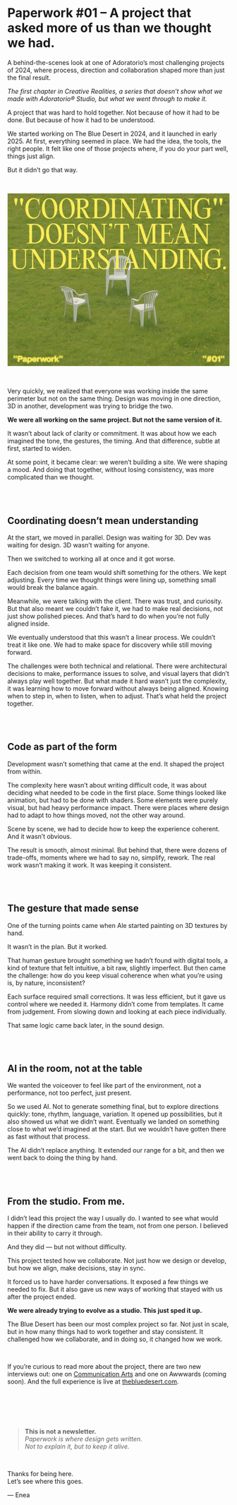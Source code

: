 # Paperwork #01 – A project that asked more of us than we thought we had.

A behind-the-scenes look at one of Adoratorio’s most challenging projects of 2024, where process, direction and collaboration shaped more than just the final result.

*The first chapter in Creative Realities, a series that doesn’t show what we made with Adoratorio® Studio, but what we went through to make it.*

A project that was hard to hold together. Not because of how it had to be done. But because of how it had to be understood.

We started working on The Blue Desert in 2024, and it launched in early 2025. At first, everything seemed in place. We had the idea, the tools, the right people. It felt like one of those projects where, if you do your part well, things just align.

But it didn’t go that way.

</br>

![Paperwork #01 - A project that asked more of us than we thought we had.](https://raw.githubusercontent.com/iamenearossi/paperwork/refs/heads/main/creative-realities/assets/img/paperwotk_01.jpg)

</br>

Very quickly, we realized that everyone was working inside the same perimeter but not on the same thing. Design was moving in one direction, 3D in another, development was trying to bridge the two. 

**We were all working on the same project. But not the same version of it.**

It wasn’t about lack of clarity or commitment. It was about how we each imagined the tone, the gestures, the timing. And that difference, subtle at first, started to widen.

At some point, it became clear: we weren’t building a site. We were shaping a mood. And doing that together, without losing consistency, was more complicated than we thought.

</br>
</br>

## Coordinating doesn’t mean understanding

At the start, we moved in parallel. Design was waiting for 3D. Dev was waiting for design. 3D wasn’t waiting for anyone.

Then we switched to working all at once and it got worse.

Each decision from one team would shift something for the others. We kept adjusting. Every time we thought things were lining up, something small would break the balance again.

Meanwhile, we were talking with the client. There was trust, and curiosity. But that also meant we couldn’t fake it, we had to make real decisions, not just show polished pieces. And that’s hard to do when you’re not fully aligned inside.

We eventually understood that this wasn’t a linear process. We couldn’t treat it like one. We had to make space for discovery while still moving forward.

The challenges were both technical and relational. There were architectural decisions to make, performance issues to solve, and visual layers that didn’t always play well together. But what made it hard wasn’t just the complexity, it was learning how to move forward without always being aligned. Knowing when to step in, when to listen, when to adjust. That’s what held the project together.

</br>
</br>

## Code as part of the form

Development wasn’t something that came at the end. It shaped the project from within.

The complexity here wasn’t about writing difficult code, it was about deciding what needed to be code in the first place. Some things looked like animation, but had to be done with shaders. Some elements were purely visual, but had heavy performance impact. There were places where design had to adapt to how things moved, not the other way around.

Scene by scene, we had to decide how to keep the experience coherent. And it wasn’t obvious.

The result is smooth, almost minimal. But behind that, there were dozens of trade-offs, moments where we had to say no, simplify, rework. The real work wasn’t making it work. It was keeping it consistent.

</br>
</br>

## The gesture that made sense

One of the turning points came when Ale started painting on 3D textures by hand.

It wasn’t in the plan. But it worked.

That human gesture brought something we hadn’t found with digital tools, a kind of texture that felt intuitive, a bit raw, slightly imperfect. But then came the challenge: how do you keep visual coherence when what you’re using is, by nature, inconsistent?

Each surface required small corrections. It was less efficient, but it gave us control where we needed it. Harmony didn’t come from templates. It came from judgement. From slowing down and looking at each piece individually.

That same logic came back later, in the sound design.

</br>
</br>

## AI in the room, not at the table

We wanted the voiceover to feel like part of the environment, not a performance, not too perfect, just present.

So we used AI. Not to generate something final, but to explore directions quickly: tone, rhythm, language, variation. It opened up possibilities, but it also showed us what we didn’t want. Eventually we landed on something close to what we’d imagined at the start. But we wouldn’t have gotten there as fast without that process.

The AI didn’t replace anything. It extended our range for a bit, and then we went back to doing the thing by hand.

</br>
</br>

## From the studio. From me.

I didn’t lead this project the way I usually do. I wanted to see what would happen if the direction came from the team, not from one person. I believed in their ability to carry it through.

And they did — but not without difficulty.

This project tested how we collaborate. Not just how we design or develop, but how we align, make decisions, stay in sync.

It forced us to have harder conversations. It exposed a few things we needed to fix. But it also gave us new ways of working that stayed with us after the project ended.

**We were already trying to evolve as a studio. This just sped it up.**

The Blue Desert has been our most complex project so far. Not just in scale, but in how many things had to work together and stay consistent. It challenged how we collaborate, and in doing so, it changed how we work.

</br>

If you’re curious to read more about the project, there are two new interviews out: one on [Communication Arts](https://www.commarts.com/webpicks/the-blue-desert) and one on Awwwards (coming soon). And the full experience is live at [thebluedesert.com](https://thebluedesert.com).

</br>
</br>
</br>
</br>

> <b>This is not a newsletter.</b> </br>
> <i>Paperwork is where design gets written.</i> </br>
> <i>Not to explain it, but to keep it alive.</i>

</br>

Thanks for being here.</br>
Let’s see where this goes.


— Enea
